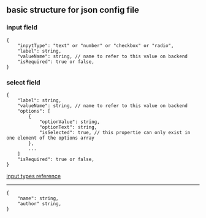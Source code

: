 ## basic structure for json config file


### input field
```
{
    "inpytType": "text" or "number" or "checkbox" or "radio",
    "label": string,
    "valueName": string, // name to refer to this value on backend
    "isRequired": true or false,
}
```

### select field
```
{
    "label": string,
    "valueName": string, // name to refer to this value on backend
    "options": [
        {
            "optionValue": string,
            "optionText": string,
            "isSelected": true, // this propertie can only exist in one element of the options array
        },
        ...
    ]
    "isRequired": true or false,
}
```

[input types reference](https://www.w3schools.com/html/html_form_input_types.asp)


-----------
```
{
    "name": string,
    "author" string,
}
```
